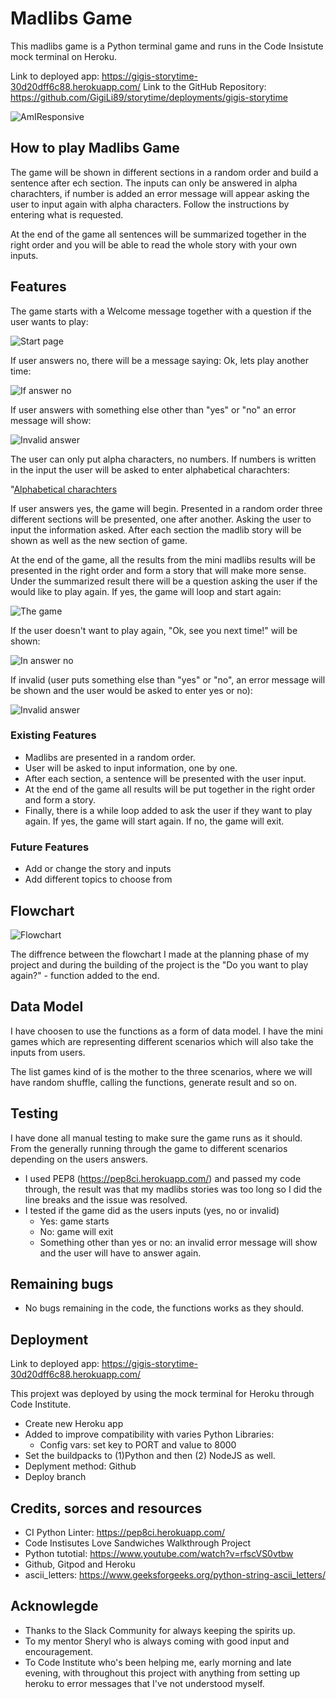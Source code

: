 # Madlibs Game

This madlibs game is a Python terminal game and runs in the Code Insistute mock terminal on Heroku.

Link to deployed app: https://gigis-storytime-30d20dff6c88.herokuapp.com/
Link to the GitHub Repository: https://github.com/GigiLi89/storytime/deployments/gigis-storytime

![AmIResponsive](assets/images/responsiv.png)

## How to play Madlibs Game

The game will be shown in different sections in a random order and build a sentence after ech section. The inputs can only be answered in alpha charachters, if number is added an error message will appear asking the user to input again with alpha characters. Follow the instructions by entering what is requested. 

At the end of the game all sentences will be summarized together in the right order and you will be able to read the whole story with your own inputs. 

## Features

The game starts with a Welcome message together with a question if the user wants to play:

![Start page](assets/images/start.png)

If user answers no, there will be a message saying: Ok, lets play another time:

![If answer no](assets/images/no.png)

If user answers with something else other than "yes" or "no" an error message will show:

![Invalid answer](assets/images/invalid.png)

The user can only put alpha characters, no numbers. If numbers is written in the input the user will be asked to enter alphabetical charachters:

"[Alphabetical charachters](assets/images/alpha.png)

If user answers yes, the game will begin. Presented in a random order three different sections will be presented, one after another. Asking the user to input the information asked. After each section the madlib story will be shown as well as the new section of game. 

At the end of the game, all the results from the mini madlibs results will be presented in the right order and form a story that will make more sense. Under the summarized result there will be a question asking the user if the would like to play again. If yes, the game will loop and start again:

![The game](assets/images/game.png)

If the user doesn't want to play again, "Ok, see you next time!" will be shown:

![In answer no](assets/images/no2.png)

If invalid (user puts something else than "yes" or "no", an error message will be shown and the user would be asked to enter yes or no):

![Invalid answer](assets/images/invalid2.png)

### Existing Features
- Madlibs are presented in a random order.
- User will be asked to input information, one by one.
- After each section, a sentence will be presented with the user input.
- At the end of the game all results will be put together in the right order and form a story. 
- Finally, there is a while loop added to ask the user if they want to play again. If yes, the game will start again. If no, the game will exit.

### Future Features
- Add or change the story and inputs
- Add different topics to choose from

## Flowchart

![Flowchart](assets/images/flowchart.png)

The diffrence between the flowchart I made at the planning phase of my project and during the building of the project is the "Do you want to play again?" - function added to the end. 

## Data Model

I have choosen to use the functions as a form of data model. I have the mini games which are representing different scenarios which will also take the inputs from users.

The list games kind of is the mother to the three scenarios, where we will have random shuffle, calling the functions, generate result and so on. 

## Testing

I have done all manual testing to make sure the game runs as it should. From the generally running through the game to different scenarios depending on the users answers. 

- I used PEP8 (https://pep8ci.herokuapp.com/) and passed my code through, the result was that my madlibs stories was too long so I did the line breaks and the issue was resolved.
- I tested if the game did as the users inputs (yes, no or invalid)
    - Yes: game starts
    - No: game will exit
    - Something other than yes or no: an invalid error message will show and the user will have to answer again. 

## Remaining bugs
- No bugs remaining in the code, the functions works as they should.

## Deployment
Link to deployed app: https://gigis-storytime-30d20dff6c88.herokuapp.com/

This projext was deployed by using the mock terminal for Heroku through Code Institute.

- Create new Heroku app
- Added to improve compatibility with varies Python Libraries: 
    - Config vars: set key to PORT and value to 8000
- Set the buildpacks to (1)Python and then (2) NodeJS as well.
- Deplyment method: Github
- Deploy branch

## Credits, sorces and resources
- CI Python Linter: https://pep8ci.herokuapp.com/
- Code Instisutes Love Sandwiches Walkthrough Project
- Python tutotial: https://www.youtube.com/watch?v=rfscVS0vtbw
- Github, Gitpod and Heroku
- ascii_letters: https://www.geeksforgeeks.org/python-string-ascii_letters/

## Acknowlegde
- Thanks to the Slack Community for always keeping the spirits up.
- To my mentor Sheryl who is always coming with good input and encouragement.
- To Code Institute who's been helping me, early morning and late evening, with throughout this project with anything from setting up heroku to error messages that I've not understood myself. 